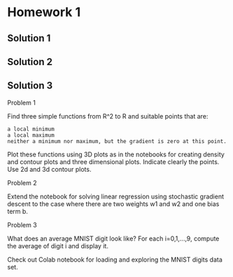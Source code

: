 # Homework 1

## Solution 1

## Solution 2

## Solution 3

Problem 1

Find three simple functions from R^2 to R and suitable points that are:

    a local minimum
    a local maximum
    neither a minimum nor maximum, but the gradient is zero at this point.

Plot these functions using 3D plots as in the notebooks for creating density and contour plots and three dimensional plots. Indicate clearly the points. Use 2d and 3d contour plots.

Problem 2

Extend the notebook for solving linear regression using stochastic gradient descent to the case where there are two weights w1 and w2 and one bias term b.

Problem 3

What does an average MNIST digit look like? For each i=0,1,...,9, compute the average of digit i and display it.

Check out Colab notebook for loading and exploring the MNIST digits data set.
